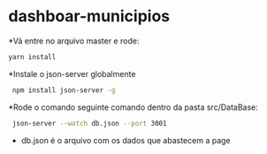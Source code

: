 # dashboar-municipios


*Vá entre no arquivo master e rode:
  ```sh 
  yarn install 
  ```
*Instale o json-server globalmente
 
 ```sh
  npm install json-server -g
  ```
*Rode o comando seguinte comando dentro da pasta src/DataBase:
  ```sh
   json-server --watch db.json --port 3001
   ```
* db.json é o arquivo com os dados que abastecem a page

